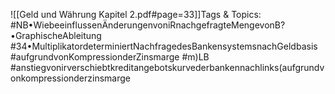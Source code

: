 
![[Geld und Währung Kapitel 2.pdf#page=33]]Tags & Topics:
   #NB•WiebeeinflussenÄnderungenvoniRnachgefragteMengevonB?•GraphischeAbleitung
   #34•MultiplikatordeterminiertNachfragedesBankensystemsnachGeldbasis
   #aufgrundvonKompressionderZinsmarge
   #m)LB
   #anstiegvonirverschiebtkreditangebotskurvederbankennachlinks(aufgrundvonkompressionderzinsmarge